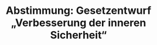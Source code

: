 ---
abstimmung:
  abstimmung: 3
  bundestagssitzung: 195
  datum: 18. Oktober 2024
  legislaturperiode: 20
categories:
- Todo
data:
- title: Abstimmungsergebnis 20241018_3.pdf
  url: /res/2025-btw/abstimmungsergebnisse/20241018_3.pdf
- title: Abstimmungsergebnis 20241018_3_xls.xlsx
  url: /res/2025-btw/abstimmungsergebnisse/20241018_3_xls.xlsx
- title: Abstimmungsergebnis 20241018_3_xls.csv
  url: /res/2025-btw/abstimmungsergebnisse_csv/20241018_3_xls.csv
documents:
- local: /res/2025-btw/drucksachen/2012805.pdf
  summary: '### Gesetzentwurf der Fraktionen SPD, BÜNDNIS 90/DIE GRÜNEN und FDP


    Dieser Gesetzentwurf zielt auf die Verbesserung der inneren Sicherheit und des
    Asylsystems in Deutschland ab, insbesondere als Reaktion auf den Terroranschlag
    in Solingen.  Er beinhaltet Änderungen in mehreren Gesetzen, um den Terrorismus
    und Extremismus effektiver zu bekämpfen und das Asylverfahren zu verschärfen.



    **Kernpunkte und Ziele:**


    * Verschärfung des Waffenrechts

    * Verschärfung des Ausländerrechts

    * Verbesserte Extremismus- und Terrorismusbekämpfung

    * Verbesserung der Finanzermittlungen im Verfassungsschutz

    * Biometrischer Abgleich von Asylsuchenden mit Internet-Daten'
  title: Drucksache 20/12805
  url: https://dserver.bundestag.de/btd/20/128/2012805.pdf
- local: /res/2025-btw/drucksachen/2013413.pdf
  summary: '### Beschlussempfehlung und Bericht des Ausschusses für Inneres und Heimat


    Der Ausschuss für Inneres und Heimat empfiehlt die Annahme von zwei Gesetzentwürfen
    zur Verbesserung der inneren Sicherheit und Terrorismusbekämpfung und lehnt drei
    Anträge der AfD ab. **Kernpunkte und Ziele:** Verbesserung der inneren Sicherheit
    und des Asylsystems, Verbesserung der Terrorismusbekämpfung, Zurückweisung von
    Drittstaatsangehörigen an den Außengrenzen, Kehrtwende in der Migrationspolitik,
    gezielte Sanktionierung von Messerangriffen.

    '
  title: Drucksache 20/13413
  url: https://dserver.bundestag.de/btd/20/134/2013413.pdf
ergebnis:
  AfD:
    enthaltung: 0
    gesamt: 76
    ja: 0
    nein: 60
    nichtabgegeben: 16
    ungueltig: 0
  BSW:
    enthaltung: 0
    gesamt: 10
    ja: 0
    nein: 8
    nichtabgegeben: 2
    ungueltig: 0
  Bündnis 90/Die Grünen:
    enthaltung: 2
    gesamt: 117
    ja: 101
    nein: 6
    nichtabgegeben: 8
    ungueltig: 0
  CDU/CSU:
    enthaltung: 0
    gesamt: 196
    ja: 0
    nein: 175
    nichtabgegeben: 21
    ungueltig: 0
  Die Linke:
    enthaltung: 0
    gesamt: 28
    ja: 0
    nein: 19
    nichtabgegeben: 9
    ungueltig: 0
  FDP:
    enthaltung: 5
    gesamt: 91
    ja: 85
    nein: 0
    nichtabgegeben: 1
    ungueltig: 0
  Fraktionslos:
    enthaltung: 0
    gesamt: 8
    ja: 0
    nein: 6
    nichtabgegeben: 2
    ungueltig: 0
  SPD:
    enthaltung: 1
    gesamt: 205
    ja: 171
    nein: 15
    nichtabgegeben: 18
    ungueltig: 0
layout: abstimmung
links:
- title: Link zu bundestag.de
  url: https://www.bundestag.de/parlament/plenum/abstimmung/abstimmung?id=932
preview: 'Deutscher Bundestag


  195. Sitzung des Deutschen Bundestages

  am Freitag, 18. Oktober 2024


  Endgültiges Ergebnis der Namentlichen Abstimmung Nr. 3


  Gesetzentwurf der Fraktionen SPD, BÜNDNIS 90/DIE GRÜNEN und FDP

  Entwurf eines Gesetzes zur Verbesserung der inneren Sicherheit und des Asylsystems

  Drs. 20/12805 und 20/13413 Buchstabe a'
tags:
- Todo
title: 'Abstimmung: Gesetzentwurf „Verbesserung der inneren Sicherheit“'
---